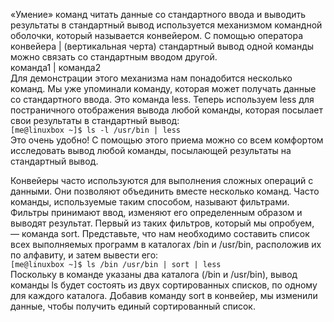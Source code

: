 «Умение» команд читать данные со стандартного ввода и выводить результаты в стандартный вывод используется механизмом командной оболочки, который называется конвейером. C помощью оператора конвейера | (вертикальная черта) стандартный вывод одной команды можно связать со стандартным вводом другой.  
команда1 | команда2  
Для демонстрации этого механизма нам понадобится несколько команд. Мы уже упоминали команду, которая может получать данные со стандартного ввода. Это команда less. Теперь используем less для постраничного отображения вывода любой команды, которая посылает свои результаты в стандартный вывод:  
`[me@linuxbox ~]$ ls -l /usr/bin | less`  
Это очень удобно! С помощью этого приема можно со всем комфортом исследовать вывод любой команды, посылающей результаты на стандартный вывод.  
  
Конвейеры часто используются для выполнения сложных операций с данными. Они позволяют объединить вместе несколько команд. Часто команды, используемые таким способом, называют фильтрами. Фильтры принимают ввод, изменяют его определенным образом и выводят результат. Первый из таких фильтров, который мы опробуем, — команда sort. Представьте, что нам необходимо составить список всех выполняемых программ в каталогах /bin и /usr/bin, расположив их по алфавиту, и затем вывести его:  
`[me@linuxbox ~]$ ls /bin /usr/bin | sort | less`  
Поскольку в команде указаны два каталога (/bin и /usr/bin), вывод команды ls будет состоять из двух сортированных списков, по одному для каждого каталога. Добавив команду sort в конвейер, мы изменили данные, чтобы получить единый сортированный список.

